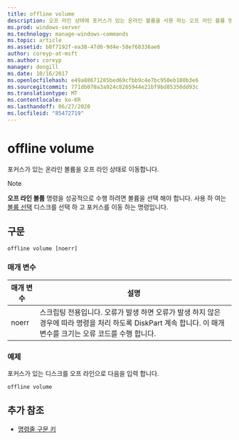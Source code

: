 ```yaml
---
title: offline volume
description: 오프 라인 상태에 포커스가 있는 온라인 볼륨을 사용 하는 오프 라인 볼륨 명령에 대 한 참조 항목입니다.
ms.prod: windows-server
ms.technology: manage-windows-commands
ms.topic: article
ms.assetid: b8f7192f-ea38-47d0-9d4e-58ef68336ae6
author: coreyp-at-msft
ms.author: coreyp
manager: dongill
ms.date: 10/16/2017
ms.openlocfilehash: e49a88671285bed69cfbb9c4e7bc950eb100b3e6
ms.sourcegitcommit: 771db070a3a924c8265944e21bf9bd85350dd93c
ms.translationtype: MT
ms.contentlocale: ko-KR
ms.lasthandoff: 06/27/2020
ms.locfileid: "85472719"
---
```

# <a name="offline-volume"></a>offline volume

포커스가 있는 온라인 볼륨을 오프 라인 상태로 이동합니다.

> [!NOTE]
> **오프 라인 볼륨** 명령을 성공적으로 수행 하려면 볼륨을 선택 해야 합니다. 사용 하 여는 [볼륨 선택](select-volume.md) 디스크를 선택 하 고 포커스를 이동 하는 명령입니다.

## <a name="syntax"></a>구문

```
offline volume [noerr]
```

### <a name="parameters"></a>매개 변수

| 매개 변수 | 설명 |
| --------- | ----------- |
| noerr | 스크립팅 전용입니다. 오류가 발생 하면 오류가 발생 하지 않은 경우에 따라 명령을 처리 하도록 DiskPart 계속 합니다. 이 매개 변수를 크기는 오류 코드를 수행 합니다. |

### <a name="examples"></a>예제

포커스가 있는 디스크를 오프 라인으로 다음을 입력 합니다.

```
offline volume
```

## <a name="additional-references"></a>추가 참조

- [명령줄 구문 키](command-line-syntax-key.md)
